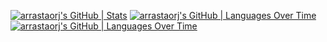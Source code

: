 [![arrastaorj's GitHub | Stats](https://stats.quine.sh/arrastaorj/github?theme=dark)](https://quine.sh?utm_source=widgets&utm_campaign=arrastaorj)
[![arrastaorj's GitHub | Languages Over Time](https://stats.quine.sh/arrastaorj/languages-over-time?theme=dark)](https://quine.sh?utm_source=widgets&utm_campaign=arrastaorj)
[![arrastaorj's GitHub | Languages Over Time](https://stats.quine.sh/arrastaorj/languages-over-time?theme=dark)](https://quine.sh?utm_source=widgets&utm_campaign=arrastaorj)
